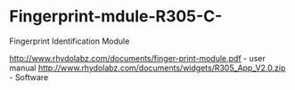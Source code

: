 # Fingerprint-mdule-R305-C-
Fingerprint Identification Module

http://www.rhydolabz.com/documents/finger-print-module.pdf - user manual
http://www.rhydolabz.com/documents/widgets/R305_App_V2.0.zip - Software
